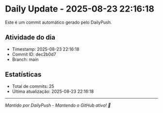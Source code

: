 # Daily Update - 2025-08-23 22:16:18

Este é um commit automático gerado pelo DailyPush.

## Atividade do dia
- Timestamp: 2025-08-23 22:16:18
- Commit ID: dec2b0d7
- Branch: main

## Estatísticas
- Total de commits: 25
- Última atualização: 2025-08-23 22:16:18

---
*Mantido por DailyPush - Mantendo o GitHub ativo! 🚀*
